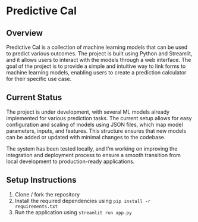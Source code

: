 # Predictive Cal

## Overview
Predictive Cal is a collection of machine learning models that can be used to predict various outcomes. The project is built using Python and Streamlit, and it allows users to interact with the models through a web interface. The goal of the project is to provide a simple and intuitive way to link forms to machine learning models, enabling users to create a prediction calculator for their specific use case.

## Current Status
The project is under development, with several ML models already implemented for various prediction tasks. The current setup allows for easy configuration and scaling of models using JSON files, which map model parameters, inputs, and features. This structure ensures that new models can be added or updated with minimal changes to the codebase.

The system has been tested locally, and I’m working on improving the integration and deployment process to ensure a smooth transition from local development to production-ready applications.

## Setup Instructions
1. Clone / fork the repository
2. Install the required dependencies using `pip install -r requirements.txt`
3. Run the application using `streamlit run app.py`
